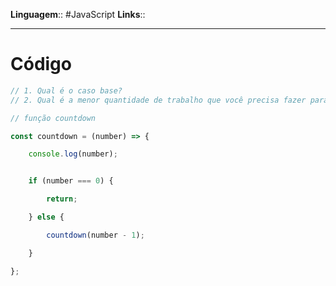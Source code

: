 **Linguagem**::  #JavaScript 
**Links**::

---

# Código
```js
// 1. Qual é o caso base?
// 2. Qual é a menor quantidade de trabalho que você precisa fazer para se aproximar do caso base?

// função countdown

const countdown = (number) => {

	console.log(number);


	if (number === 0) {

		return;

	} else {

		countdown(number - 1);

	}

};
```